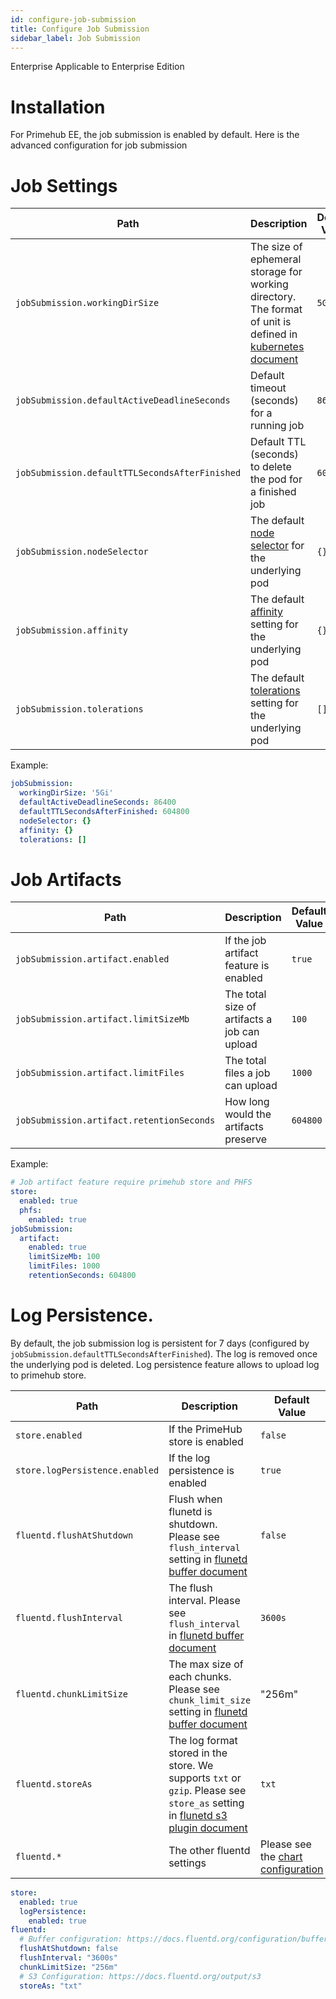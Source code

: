 ```yaml
---
id: configure-job-submission
title: Configure Job Submission
sidebar_label: Job Submission
---
```



<div class="label-sect">
  <div class="ee-only tooltip">Enterprise
    <span class="tooltiptext">Applicable to Enterprise Edition</span>
  </div>
</div>

# Installation

For Primehub EE, the job submission is enabled by default. Here is the advanced configuration for job submission

# Job Settings

Path | Description | Default Value
--- | ----- | -----------------------
`jobSubmission.workingDirSize` | The size of ephemeral storage for working directory. The format of unit is defined in [kubernetes document](https://kubernetes.io/docs/concepts/configuration/manage-compute-resources-container/) | `5Gi`
`jobSubmission.defaultActiveDeadlineSeconds` | Default timeout (seconds) for a running job | `86400`
`jobSubmission.defaultTTLSecondsAfterFinished` | Default TTL (seconds) to delete the pod for a finished job | `604800`
`jobSubmission.nodeSelector` | The default [node selector](https://kubernetes.io/docs/concepts/configuration/assign-pod-node/#nodeselector) for the underlying pod | `{}`
`jobSubmission.affinity` | The default [affinity](https://kubernetes.io/docs/concepts/configuration/assign-pod-node/#affinity-and-anti-affinity) setting for the underlying pod | `{}`
`jobSubmission.tolerations` | The default [tolerations](https://kubernetes.io/docs/concepts/configuration/taint-and-toleration/) setting for the underlying pod | `[]`

Example:

``` yaml
jobSubmission:
  workingDirSize: '5Gi'
  defaultActiveDeadlineSeconds: 86400
  defaultTTLSecondsAfterFinished: 604800
  nodeSelector: {}
  affinity: {}
  tolerations: []
```

# Job Artifacts

Path | Description | Default Value
--- | ----- | -----------------------
`jobSubmission.artifact.enabled` | If the job artifact feature is enabled | `true`
`jobSubmission.artifact.limitSizeMb` | The total size of artifacts a job can upload | `100`
`jobSubmission.artifact.limitFiles` | The total files a job can upload | `1000`
`jobSubmission.artifact.retentionSeconds` | How long would the artifacts preserve | `604800`

Example:

``` yaml
# Job artifact feature require primehub store and PHFS
store:
  enabled: true
  phfs:
    enabled: true
jobSubmission:
  artifact:
    enabled: true
    limitSizeMb: 100
    limitFiles: 1000
    retentionSeconds: 604800
```

# Log Persistence.

By default, the job submission log is persistent for 7 days (configured by `jobSubmission.defaultTTLSecondsAfterFinished`). The log is removed once the underlying pod is deleted. Log persistence feature allows to upload log to primehub store.

Path | Description | Default Value
--- | ----- | -----------------------
`store.enabled` | If the PrimeHub store is enabled | `false`
`store.logPersistence.enabled` | If the log persistence is enabled | `true`
`fluentd.flushAtShutdown` | Flush when flunetd is shutdown. Please see `flush_interval` setting in [flunetd buffer document](https://docs.fluentd.org/configuration/buffer-section) | `false`
`fluentd.flushInterval` | The flush interval. Please see `flush_interval` in [flunetd buffer document](https://docs.fluentd.org/configuration/buffer-section) |  `3600s`
`fluentd.chunkLimitSize` | The max size of each chunks. Please see `chunk_limit_size` setting in [flunetd buffer document](https://docs.fluentd.org/configuration/buffer-section) | "256m"
`fluentd.storeAs` | The log format stored in the store. We supports `txt` or `gzip`. Please see `store_as` setting in [flunetd s3 plugin document](https://docs.fluentd.org/output/s3) | `txt`
`fluentd.*` | The other fluentd settings | Please see the [chart configuration](../references/primehub_chart)


``` yaml
store:
  enabled: true
  logPersistence:
    enabled: true
fluentd:
  # Buffer configuration: https://docs.fluentd.org/configuration/buffer-section
  flushAtShutdown: false
  flushInterval: "3600s"
  chunkLimitSize: "256m"
  # S3 Configuration: https://docs.fluentd.org/output/s3
  storeAs: "txt"
```